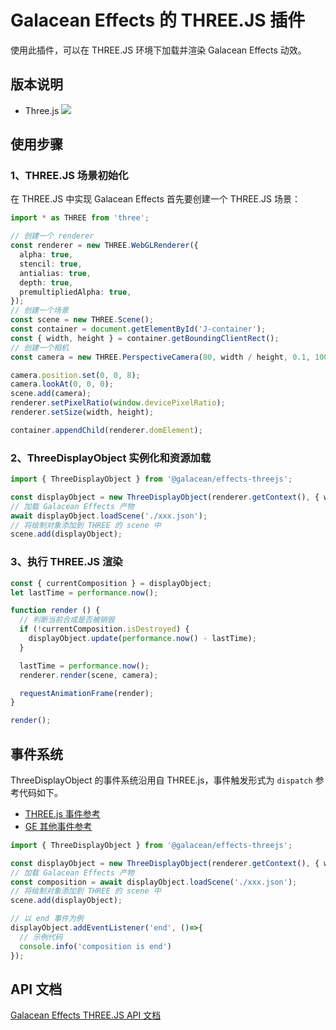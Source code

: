 # Galacean Effects 的 THREE.JS 插件

使用此插件，可以在 THREE.JS 环境下加载并渲染 Galacean Effects 动效。

## 版本说明

- Three.js ![](https://img.shields.io/badge/npm-0.149.0-green.svg?style=flat-square)

## 使用步骤

### 1、THREE.JS 场景初始化

在 THREE.JS 中实现 Galacean Effects 首先要创建一个 THREE.JS 场景：

``` ts
import * as THREE from 'three';

// 创建一个 renderer
const renderer = new THREE.WebGLRenderer({
  alpha: true,
  stencil: true,
  antialias: true,
  depth: true,
  premultipliedAlpha: true,
});
// 创建一个场景
const scene = new THREE.Scene();
const container = document.getElementById('J-container');
const { width, height } = container.getBoundingClientRect();
// 创建一个相机
const camera = new THREE.PerspectiveCamera(80, width / height, 0.1, 1000);

camera.position.set(0, 0, 8);
camera.lookAt(0, 0, 0);
scene.add(camera);
renderer.setPixelRatio(window.devicePixelRatio);
renderer.setSize(width, height);

container.appendChild(renderer.domElement);
```

### 2、ThreeDisplayObject 实例化和资源加载

``` ts
import { ThreeDisplayObject } from '@galacean/effects-threejs';

const displayObject = new ThreeDisplayObject(renderer.getContext(), { width, height });
// 加载 Galacean Effects 产物
await displayObject.loadScene('./xxx.json');
// 将绘制对象添加到 THREE 的 scene 中
scene.add(displayObject);
```

### 3、执行 THREE.JS 渲染

``` ts
const { currentComposition } = displayObject;
let lastTime = performance.now();

function render () {
  // 判断当前合成是否被销毁
  if (!currentComposition.isDestroyed) {
    displayObject.update(performance.now() - lastTime);
  }

  lastTime = performance.now();
  renderer.render(scene, camera);

  requestAnimationFrame(render);
}

render();
```

## 事件系统

ThreeDisplayObject 的事件系统沿用自 THREE.js，事件触发形式为 `dispatch` 参考代码如下。
- [THREE.js 事件参考](https://threejs.org/docs/index.html?q=event#api/en/core/EventDispatcher)
- [GE 其他事件参考](https://github.com/galacean/effects-runtime/blob/main/web-packages/demo/src/inspire/threejs.ts)

``` ts
import { ThreeDisplayObject } from '@galacean/effects-threejs';

const displayObject = new ThreeDisplayObject(renderer.getContext(), { width, height });
// 加载 Galacean Effects 产物
const composition = await displayObject.loadScene('./xxx.json');
// 将绘制对象添加到 THREE 的 scene 中
scene.add(displayObject);

// 以 end 事件为例
displayObject.addEventListener('end', ()=>{
  // 示例代码
  console.info('composition is end')
});
```

## API 文档

[Galacean Effects THREE.JS API 文档](https://galacean.antgroup.com/effects/#/api/modules_galacean_effects_threejs)
